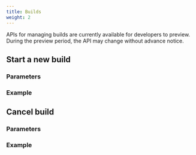```yaml
---
title: Builds
weight: 2
---
```


APIs for managing builds are currently available for developers to preview. During the preview period, the API may change without advance notice.

## Start a new build

### Parameters

### Example

## Cancel build

### Parameters

### Example

